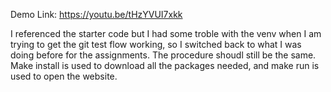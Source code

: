 Demo Link: https://youtu.be/tHzYVUI7xkk

I referenced the starter code but I had some troble with the venv when I am trying to get the git test flow working, so I switched back to what I was doing before for the assignments. The procedure shoudl still be the same. Make install is used to download all the packages needed, and make run is used to open the website.
